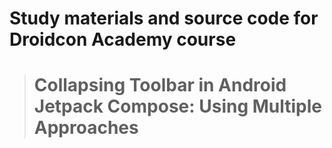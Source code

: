 # Study materials and source code for **Droidcon Academy** course 
> # Collapsing Toolbar in Android Jetpack Compose: Using Multiple Approaches
